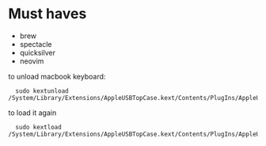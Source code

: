 
# Must haves
* brew
* spectacle
* quicksilver
* neovim

to unload macbook keyboard:
```
  sudo kextunload /System/Library/Extensions/AppleUSBTopCase.kext/Contents/PlugIns/AppleUSBTCKeyboard.kext
```
to load it again
```
  sudo kextload /System/Library/Extensions/AppleUSBTopCase.kext/Contents/PlugIns/AppleUSBTCKeyboard.kext
```
